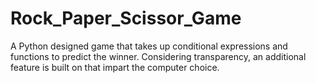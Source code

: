 # Rock_Paper_Scissor_Game
A Python designed game that takes up conditional expressions and functions to predict the winner.
Considering transparency, an additional feature is built on that impart the computer choice. 
